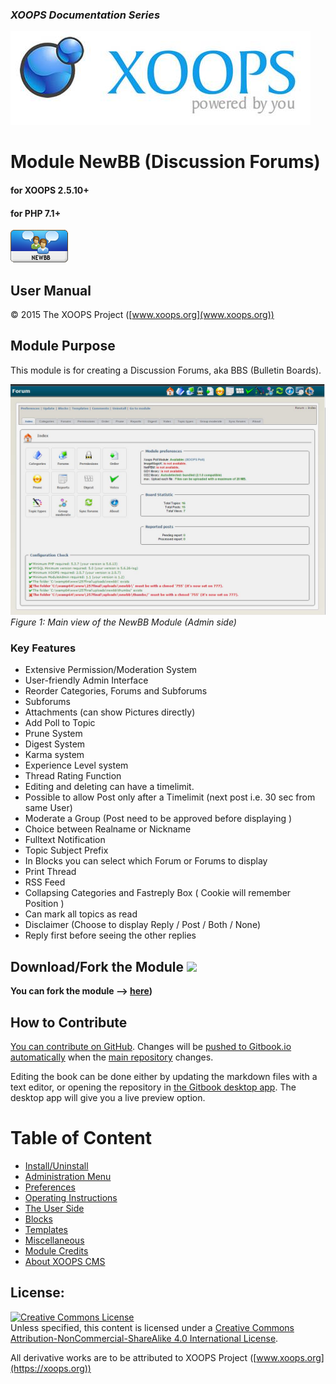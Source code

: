 ### _XOOPS Documentation Series_
![](assets/logoXoops.jpg)

# Module NewBB (Discussion Forums)
#### for XOOPS 2.5.10+

#### for PHP 7.1+
      
![](assets/logoModule.png)
            
## User Manual

© 2015 The XOOPS Project ([www.xoops.org](www.xoops.org))    

## Module Purpose 

This module is for creating a Discussion Forums, aka BBS (Bulletin Boards).

![](assets/image001.jpg)
*Figure 1: Main view of the NewBB Module (Admin side)*

### Key Features

* Extensive Permission/Moderation System
* User-friendly  Admin Interface
* Reorder Categories, Forums and Subforums
* Subforums
* Attachments (can show Pictures directly)
* Add Poll to Topic
* Prune System
* Digest System
* Karma system
* Experience Level system
* Thread Rating Function
* Editing and deleting can have a timelimit.
* Possible to allow Post only after a Timelimit (next post i.e. 30 sec from same User)
* Moderate a Group (Post need to be approved before displaying )
* Choice between Realname or Nickname
* Fulltext Notification
* Topic Subject Prefix
* In Blocks you can select which Forum or Forums to display
* Print Thread
* RSS Feed
* Collapsing Categories and Fastreply Box ( Cookie will remember Position )
* Can mark all topics as read
* Disclaimer (Choose to display Reply / Post / Both / None)
* Reply first before seeing the other replies

## Download/Fork the Module ![](https://xoops.org/images/forkit.png) 

**You can fork the module --> [here](https://github.com/XoopsModules25x/newbb))** 

## How to Contribute

[You can contribute on GitHub](https://github.com/XoopsDocs/newbb-tutorial). Changes will be [pushed to Gitbook.io automatically](https://xoops.gitbook.io/newbb-tutorial/activity) when the [main repository](https://github.com/XoopsDocs/newbb-tutorial) changes.

Editing the book can be done either by updating the markdown files with a text editor, or opening the repository in [the Gitbook desktop app](https://github.com/GitbookIO/editor/blob/master/README.md). The desktop app will give you a live preview option.

# Table of Content

* [Install/Uninstall](book/1install.md)
* [Administration Menu](book/2administration.md)
* [Preferences](book/3preferences.md)
* [Operating Instructions](book/4operations.md)
* [The User Side](book/5userside.md)
* [Blocks](book/6blocks.md)
* [Templates](book/7templates.md)
* [Miscellaneous](book/8other.md) 
* [Module Credits](book/9credits.md)
* [About XOOPS CMS](book/10aboutxoops.md)

## License:

<a rel="license" href="http://creativecommons.org/licenses/by-nc-sa/4.0/"><img alt="Creative Commons License" style="border-width:0" src="https://i.creativecommons.org/l/by-nc-sa/4.0/88x31.png" /></a><br />Unless specified, this content is licensed under a <a rel="license" href="http://creativecommons.org/licenses/by-nc-sa/4.0/">Creative Commons Attribution-NonCommercial-ShareAlike 4.0 International License</a>.

All derivative works are to be attributed to XOOPS Project ([www.xoops.org](https://xoops.org))
